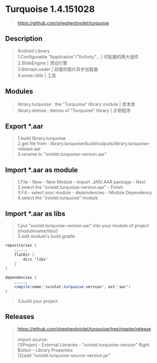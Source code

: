 # Turquoise 1.4.151028
> https://github.com/shepherdviolet/turquoise <br/>

## Description
> Android Library<br/>
> 1.Configurable "Application"/"Activity"... | 可配置的两大组件<br/>
> 2.SlideEngine | 滑动引擎<br/>
> 3.BitmapLoader | 双缓存图片异步加载器<br/>
> 4.some Utils | 工具<br/>

## Modules
> library.turquoise : the "Turquoise" library module  |  库本体 <br/>
> library.demoa : demos of "Turquoise" library  |  示例程序 <br/>

## Export *.aar
>1.build library.turquoise <br/>
>2.get file from : library.turquoise/build/outputs/library.turquoise-release.aar <br/>
>3.rename to "sviolet.turquoise-version.aar" <br/>

## Import *.aar as module
>1.File - New - New Module - import .JAR/.AAR package - Next <br/>
>2.select the "sviolet.turquoise-version.aar" - Finish <br/>
>3.F4 - select your module - dependencies - Module Dependency <br/>
>4.select the "sviolet.turquoise" module <br/>

## Import *.aar as libs
>1.put "sviolet.turquoise-version.aar" into your module of project (modulename/libs/) <br/>
>2.edit module's build.gradle <br/>

```java
repositories {
    ......
    flatDir {
        dirs 'libs'
    }
}
```

```java
dependencies {
    ......
    compile(name:'sviolet.turquoise-version', ext:'aar')
}
```

>3.build your project <br/>

## Releases
> https://github.com/shepherdviolet/turquoise/tree/master/release <br/>
> <br/>
> import source: <br/>
> (1)Project - External Libraries - "sviolet.turquoise-version" Right Button - Library Properties <br/>
> (2)add "sviolet.turquoise-source-version.jar" <br/>